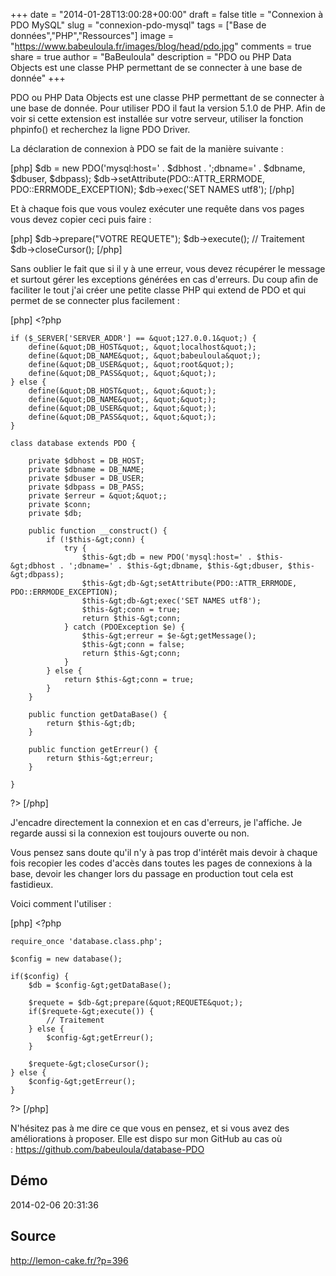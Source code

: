 +++
date = "2014-01-28T13:00:28+00:00"
draft = false
title = "Connexion à PDO MySQL"
slug = "connexion-pdo-mysql"
tags = ["Base de données","PHP","Ressources"]
image = "https://www.babeuloula.fr/images/blog/head/pdo.jpg"
comments = true
share = true
author = "BaBeuloula"
description = "PDO ou PHP Data Objects est une classe PHP permettant de se connecter à une base de donnée"
+++

PDO ou PHP Data Objects est une classe PHP permettant de se connecter à une base de donnée. Pour utiliser PDO il faut la version 5.1.0 de PHP. Afin de voir si cette extension est installée sur votre serveur, utiliser la fonction phpinfo() et recherchez la ligne PDO Driver.
<div class="read-more"><!--more--></div>

La déclaration de connexion à PDO se fait de la manière suivante :

[php]
$db = new PDO('mysql:host=' . $dbhost . ';dbname=' . $dbname, $dbuser, $dbpass);
$db-&gt;setAttribute(PDO::ATTR_ERRMODE, PDO::ERRMODE_EXCEPTION);
$db-&gt;exec('SET NAMES utf8');
[/php]

Et à chaque fois que vous voulez exécuter une requête dans vos pages vous devez copier ceci puis faire :

[php]
$db-&gt;prepare(&quot;VOTRE REQUETE&quot;);
$db-&gt;execute();
// Traitement
$db-&gt;closeCursor();
[/php]

Sans oublier le fait que si il y à une erreur, vous devez récupérer le message et surtout gérer les exceptions générées en cas d'erreurs. Du coup afin de faciliter le tout j'ai créer une petite classe PHP qui extend de PDO et qui permet de se connecter plus facilement :

[php]
&lt;?php

    if ($_SERVER['SERVER_ADDR'] == &quot;127.0.0.1&quot;) {
        define(&quot;DB_HOST&quot;, &quot;localhost&quot;);
        define(&quot;DB_NAME&quot;, &quot;babeuloula&quot;);
        define(&quot;DB_USER&quot;, &quot;root&quot;);
        define(&quot;DB_PASS&quot;, &quot;&quot;);
    } else {
        define(&quot;DB_HOST&quot;, &quot;&quot;);
        define(&quot;DB_NAME&quot;, &quot;&quot;);
        define(&quot;DB_USER&quot;, &quot;&quot;);
        define(&quot;DB_PASS&quot;, &quot;&quot;);
    }

    class database extends PDO {

        private $dbhost = DB_HOST;
        private $dbname = DB_NAME;
        private $dbuser = DB_USER;
        private $dbpass = DB_PASS;
        private $erreur = &quot;&quot;;
        private $conn;
        private $db;

        public function __construct() {
            if (!$this-&gt;conn) {
                try {
                    $this-&gt;db = new PDO('mysql:host=' . $this-&gt;dbhost . ';dbname=' . $this-&gt;dbname, $this-&gt;dbuser, $this-&gt;dbpass);
                    $this-&gt;db-&gt;setAttribute(PDO::ATTR_ERRMODE, PDO::ERRMODE_EXCEPTION);
                    $this-&gt;db-&gt;exec('SET NAMES utf8');
                    $this-&gt;conn = true;
                    return $this-&gt;conn;
                } catch (PDOException $e) {
                    $this-&gt;erreur = $e-&gt;getMessage();
                    $this-&gt;conn = false;
                    return $this-&gt;conn;
                }
            } else {
                return $this-&gt;conn = true;
            }
        }

        public function getDataBase() {
            return $this-&gt;db;
        }

        public function getErreur() {
            return $this-&gt;erreur;
        }

    }

?&gt;
[/php]

J'encadre directement la connexion et en cas d'erreurs, je l'affiche. Je regarde aussi si la connexion est toujours ouverte ou non.

Vous pensez sans doute qu'il n'y à pas trop d'intérêt mais devoir à chaque fois recopier les codes d'accès dans toutes les pages de connexions à la base, devoir les changer lors du passage en production tout cela est fastidieux.

Voici comment l'utiliser :

[php]
&lt;?php
    
    require_once 'database.class.php';
    
    $config = new database();

    if($config) {
        $db = $config-&gt;getDataBase();

        $requete = $db-&gt;prepare(&quot;REQUETE&quot;);
        if($requete-&gt;execute()) {
            // Traitement
        } else {
            $config-&gt;getErreur();
        }

        $requete-&gt;closeCursor();
    } else {
        $config-&gt;getErreur();
    }

?&gt;
[/php]

N'hésitez pas à me dire ce que vous en pensez, et si vous avez des améliorations à proposer. Elle est dispo sur mon GitHub au cas où : <a title="https://github.com/babeuloula/database-PDO" href="https://github.com/babeuloula/database-PDO" target="_blank">https://github.com/babeuloula/database-PDO</a>
## Démo

2014-02-06 20:31:36
## Source

http://lemon-cake.fr/?p=396